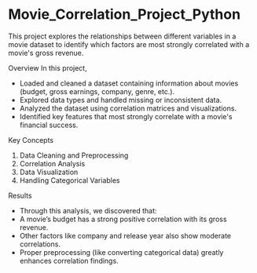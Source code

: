 # Movie_Correlation_Project_Python

This project explores the relationships between different variables in a movie dataset to identify which factors are most strongly correlated with a movie's gross revenue.

Overview
In this project,
- Loaded and cleaned a dataset containing information about movies (budget, gross earnings, company, genre, etc.).
- Explored data types and handled missing or inconsistent data.
- Analyzed the dataset using correlation matrices and visualizations.
- Identified key features that most strongly correlate with a movie's financial success.

Key Concepts
1. Data Cleaning and Preprocessing
2. Correlation Analysis
3. Data Visualization
4. Handling Categorical Variables

Results
- Through this analysis, we discovered that:
- A movie’s budget has a strong positive correlation with its gross revenue.
- Other factors like company and release year also show moderate correlations.
- Proper preprocessing (like converting categorical data) greatly enhances correlation findings.
